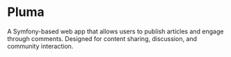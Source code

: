 # Pluma
A Symfony-based web app that allows users to publish articles and engage through comments. Designed for content sharing, discussion, and community interaction.
